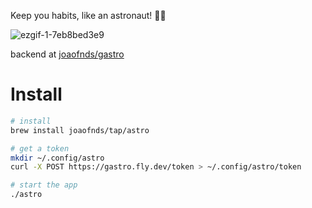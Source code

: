 Keep you habits, like an astronaut! 🧑‍🚀

![ezgif-1-7eb8bed3e9](https://user-images.githubusercontent.com/9938253/193378739-b96de1c2-3106-41ff-aaf2-f02b594bf22f.gif)

backend at [joaofnds/gastro](https://github.com/joaofnds/gastro)

# Install

```sh
# install
brew install joaofnds/tap/astro

# get a token
mkdir ~/.config/astro
curl -X POST https://gastro.fly.dev/token > ~/.config/astro/token

# start the app
./astro
```
